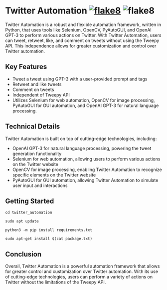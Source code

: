 # Twitter Automation  [![flake8](https://github.com/yasirfaizahmed/twitter_automation/actions/workflows/flake8.yml/badge.svg)](https://github.com/yasirfaizahmed/twitter_automation/actions/workflows/flake8.yml)     ![flake8](https://img.shields.io/badge/lines%20of%20code-1229-blueviolet)

   Twitter Automation is a robust and flexible automation framework, written in Python, that uses tools like Selenium, OpenCV, PyAutoGUI, and OpenAI GPT-3 to perform various actions on Twitter. With Twitter Automation, users can tweet, retweet, like, and comment on tweets without using the Tweepy API. This independence allows for greater customization and control over Twitter automation.

## Key Features
- Tweet a tweet using GPT-3 with a user-provided prompt and tags
- Retweet and like tweets
- Comment on tweets
- Independent of Tweepy API
- Utilizes Selenium for web automation, OpenCV for image processing, PyAutoGUI for GUI automation, and OpenAI GPT-3 for natural language processing.

## Technical Details
Twitter Automation is built on top of cutting-edge technologies, including:
- OpenAI GPT-3 for natural language processing, powering the tweet generation functionality
- Selenium for web automation, allowing users to perform various actions on the Twitter website
- OpenCV for image processing, enabling Twitter Automation to recognize specific elements on the Twitter website
- PyAutoGUI for GUI automation, allowing Twitter Automation to simulate user input and interactions

## Getting Started

`cd twitter_automation`

`sudo apt update`

`python3 -m pip install requirements.txt`

`sudo apt-get install $(cat package.txt)`

## Conclusion
Overall, Twitter Automation is a powerful automation framework that allows for greater control and customization over Twitter automation. With its use of cutting-edge technologies, users can perform a variety of actions on Twitter without the limitations of the Tweepy API.

